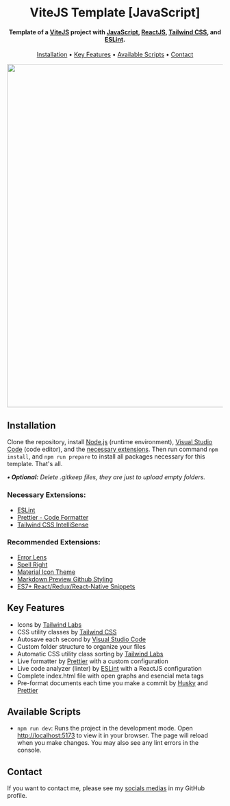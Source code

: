 <h1 align="center">
    ViteJS Template [JavaScript]
</h1>

<h4 align="center">
    Template of a <a href="https://vitejs.dev/" target="_blank">ViteJS<a> project with <a href="https://developer.mozilla.org/en-US/docs/Web/JavaScript" target="_blank">JavaScript<a>, <a href="https://reactjs.org/" target="_blank">ReactJS<a>, <a href="https://tailwindcss.com/" target="_blank">Tailwind CSS<a>, and <a href="https://eslint.org/" target="_blank">ESLint<a>.
</h4>

<p align="center">
    <a href="#----installation">Installation</a> •
    <a href="#----key-features">Key Features</a> •
    <a href="#----available-scripts">Available Scripts</a> •
    <a href="#----contact">Contact</a>
</p>

<p align="center">
    <img src="https://user-images.githubusercontent.com/88015479/229431617-fec3be3b-a460-4557-8a31-60bc3c8512a2.png" width="800">
</p>

<h2>
    Installation
</h2>
<p>
    Clone the repository, install <a href="https://nodejs.org/es/" target="_blank">Node.js</a> (runtime environment), <a href="https://code.visualstudio.com/" target="_blank">Visual Studio Code</a> (code editor), and the <a href="#----necessary-extensions">necessary extensions</a>. Then run command <code>npm install</code>, and <code>npm run prepare</code> to install all packages necessary for this template. That's all.
</p>

<p>
    <i>
        <strong>• Optional:</strong>
        Delete .gitkeep files, they are just to upload empty folders.
    </i>
</p>

<h3>
    Necessary Extensions:
</h3>
<p>
    <ul>
        <li>
            <a href="https://marketplace.visualstudio.com/items?itemName=dbaeumer.vscode-eslint" target="_blank">ESLint</a>
        </li>
        <li>
            <a href="https://marketplace.visualstudio.com/items?itemName=esbenp.prettier-vscode" target="_blank">Prettier - Code Formatter</a>
        </li>
        <li>
            <a href="https://marketplace.visualstudio.com/items?itemName=bradlc.vscode-tailwindcss" target="_blank">Tailwind CSS IntelliSense</a>
        </li>
    </ul>
</p>

<h3>
    Recommended Extensions:
</h3>
<p>
    <ul>
        <li>
            <a href="https://marketplace.visualstudio.com/items?itemName=usernamehw.errorlens" target="_blank">Error Lens</a>
        </li>
        <li>
            <a href="https://marketplace.visualstudio.com/items?itemName=ban.spellright" target="_blank">Spell Right</a>
        </li>
        <li>
            <a href="https://marketplace.visualstudio.com/items?itemName=PKief.material-icon-theme" target="_blank">Material Icon Theme</a>
        </li>
        <li>
            <a href="https://marketplace.visualstudio.com/items?itemName=bierner.markdown-preview-github-styles" target="_blank">Markdown Preview Github Styling</a>
        </li>
        <li>
            <a href="https://marketplace.visualstudio.com/items?itemName=dsznajder.es7-react-js-snippets" target="_blank">ES7+ React/Redux/React-Native Snippets</a>
        </li>
    </ul>
</p>

<h2>
    Key Features
</h2>
<p>
    <ul>
        <li>
            Icons by <a href="https://github.com/tailwindlabs/heroicons" target="_blank">Tailwind Labs</a>
        </li>
        <li>
            CSS utility classes by <a href="https://tailwindcss.com/" target="_blank">Tailwind CSS</a>
        </li>
        <li>
            Autosave each second by <a href="https://code.visualstudio.com/" target="_blank">Visual Studio Code</a>
        </li>
        <li>
            Custom folder structure to organize your files
        </li>
        <li>
            Automatic CSS utility class sorting by <a href="https://github.com/tailwindlabs/prettier-plugin-tailwindcss" target="_blank">Tailwind Labs</a>
        </li>
        <li>
            Live formatter by <a href="https://prettier.io/" target="_blank">Prettier</a> with a custom configuration
        </li>
        <li>
            Live code analyzer (linter) by <a href="https://eslint.org/" target="_blank">ESLint</a> with a ReactJS configuration
        </li>
        <li>
            Complete index.html file with open graphs and esencial meta tags
        </li>
        <li>
            Pre-format documents each time you make a commit by <a href="https://github.com/typicode/husky" target="_blank">Husky</a> and <a href="https://prettier.io/" target="_blank">Prettier</a>
        </li>
    </ul>
</p>

<h2>
    Available Scripts
</h2>
<p>
    <ul>
        <li>
            <code>npm run dev</code>: Runs the project in the development mode. Open <a href="http://localhost:5173" target="_blank">http://localhost:5173</a> to view it in your browser. The page will reload when you make changes. You may also see any lint errors in the console.
        </li>
    </ul>
</p>

<h2>
    Contact
</h1>
<p>
    If you want to contact me, please see my <a href="https://github.com/hozlucas28" target="_blank">socials medias</a> in my GitHub profile.
</p>
